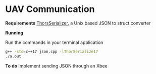 # UAV Communication

**Requirements**
[ThorsSerializer](https://github.com/Loki-Astari/ThorsSerializer/blob/master/doc/building.md), a Unix based JSON to struct converter

**Running**

Run the commands in your terminal application
```sh
g++ -std=c++17 json.cpp -lThorSerialize17
./a.out
```

**To do**
Implement sending JSON through an Xbee